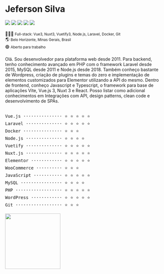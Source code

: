 # Jeferson Silva

<!--curriculum:start-->
<a href="https://wa.me/message/NG7A2SW25XIEI1" target="_blank"><img loading="lazy" src="https://img.shields.io/badge/WhatsApp-25D366?style=for-the-badge&logo=whatsapp&logoColor=white" target="_blank"></a>
<a href="mailto:jeferson.i.silva@gmail.com" target="_blank"><img loading="lazy" src="https://img.shields.io/badge/Gmail-D14836?style=for-the-badge&logo=gmail&logoColor=white" target="_blank"></a>
<a href="https://www.linkedin.com/in/jeferson-siqueira/" target="_blank"><img loading="lazy" src="https://img.shields.io/badge/-LinkedIn-%230077B5?style=for-the-badge&logo=linkedin&logoColor=white" target="_blank"></a>
<a href="https://github.com/jeff-silva/" target="_blank"><img loading="lazy" src="https://img.shields.io/badge/Github-000?style=for-the-badge&logo=github" target="_blank"></a>
<a href="https://jeff-silva.github.io/" target="_blank"><img loading="lazy" src="https://img.shields.io/badge/Portfolio-000000?style=for-the-badge&logo=About.me" target="_blank"></a>
<br /><br />
👨🏻‍💻 <small>Full-stack: Vue3, Nuxt3, Vuetify3, Node.js, Laravel, Docker, Git</small><br />
🌎 <small>Belo Horizonte, Minas Gerais, Brasil</small><br />
🟢 <small>Aberto para trabalho</small><br />
<br />
Olá. Sou desenvolvedor para plataforma web desde 2011.  Para backend, tenho conhecimento avançado em PHP com o framework Laravel desde 2015, MySQL desde 2011 e Node.js desde 2018. Também conheço bastante de Wordpress, criação de plugins e temas do zero e implementação de elementos customizados para Elementor utilizando a API do mesmo.  Dentro de frontend, conheço Javascript e Typescript, o framework para base de aplicações Vite, Vue.js 3, Nuxt 3 e React.  Posso listar como adicional conhecimentos em Integrações com API, design patterns, clean code e desenvolvimento de SPAs.
<br /><br />
<pre>
Vue.js ··············· ⭐ ⭐ ⭐ ⭐ ⭐ 
Laravel ·············· ⭐ ⭐ ⭐ ⭐ ⭐ 
Docker ··············· ⭐ ⭐ ⭐ 
Node.js ·············· ⭐ ⭐ ⭐ ⭐ 
Vuetify ·············· ⭐ ⭐ ⭐ ⭐ ⭐ 
Nuxt.js ·············· ⭐ ⭐ ⭐ ⭐ ⭐ 
Elementor ············ ⭐ ⭐ ⭐ ⭐ ⭐ 
WooCommerce ·········· ⭐ ⭐ ⭐ 
JavaScript ··········· ⭐ ⭐ ⭐ ⭐ ⭐ 
MySQL ················ ⭐ ⭐ ⭐ ⭐ 
PHP ·················· ⭐ ⭐ ⭐ ⭐ ⭐ 
WordPress ············ ⭐ ⭐ ⭐ ⭐ ⭐ 
Git ·················· ⭐ ⭐ ⭐ 
</pre>
<!--curriculum:final-->

<img loading="lazy" height="180em" src="https://github-readme-stats.vercel.app/api/top-langs/?username=jeff-silva&layout=compact&langs_count=7&theme=dracula" />

<!-- :house:    Belo Horizonte/MG <br>
:iphone:   <img src="https://img.shields.io/badge/&#x2b;&#x35;&#x35;&#160;&#x28;&#x33;&#x31;&#x29;&#160;&#x39;&#x39;&#x35;&#x32;&#x37;&#x2010;&#x31;&#x34;&#x32;&#x36;-ffffff"><br>
:envelope:  jeferson.i.silva@gmail.com

&#x6a;&#x65;&#x66;&#x65;&#x72;&#x73;&#x6f;&#x6e;&#x2e;&#x69;&#x2e;&#x73;&#x69;&#x6c;&#x76;&#x61;&#x40;&#x67;&#x6d;&#x61;&#x69;&#x6c;&#x2e;&#x63;&#x6f;&#x6d; -->

<!-- #### Hi, im Jeferson 👋
I have been a web developer since 2011.
I am an enthusiast of simple tools that help me focus only on the business rules of the system.

<h3 align="center">Skills</h3>
<p align="center">
    <img height="25px" src="https://img.shields.io/badge/MySQL-004260?style=for-the-badge&logo=mysql&logoColor=white">
    <img height="25px" src="https://img.shields.io/badge/PHP-7377ad?style=for-the-badge&logo=php&logoColor=ffffff">
    <img height="25px" src="https://img.shields.io/badge/Laravel-FF2D20?style=for-the-badge&logo=laravel&logoColor=white">
    <img height="25px" src="https://img.shields.io/badge/CSS-3595cf?style=for-the-badge&logo=css&logoColor=white">
    <img height="25px" src="https://img.shields.io/badge/HTML5-dd4b25"/>
    <img height="25px" src="https://img.shields.io/badge/Javascript-f0d53c"/>
    <br>
    <img height="25px" src="https://img.shields.io/badge/Wordpress-207196?style=for-the-badge&logo=wordpress&logoColor=ffffff">
    <img height="25px" src="https://img.shields.io/badge/Docker-2392e6"/>
    <img height="25px" src="https://img.shields.io/badge/Vue.js-35495E?style=for-the-badge&logo=vue.js&logoColor=4FC08D">
    <img height="25px" src="https://img.shields.io/badge/nuxt.js-00C58E?style=for-the-badge&logo=nuxt.js&logoColor=white">
    <img height="25px" src="https://img.shields.io/badge/Bootstrap-563D7C?style=for-the-badge&logo=bootstrap&logoColor=white">
    <br>
    <img height="25px" src="https://img.shields.io/badge/Unity-100000?style=for-the-badge&logo=unity&logoColor=white">
    <img height="25px" src=" https://img.shields.io/badge/Git-F05032?style=for-the-badge&logo=git&logoColor=white">
    <img height="25px" src="https://img.shields.io/badge/firebase-ffca28?style=for-the-badge&logo=firebase&logoColor=black">
    <img height="25px" src="https://img.shields.io/badge/jQuery-0769AD?style=for-the-badge&logo=jquery&logoColor=white">
    <img height="25px" src="https://img.shields.io/badge/Three.js-eeeeee?style=for-the-badge&logo=three.js&logoColor=000000">
</p>


<h5 align="center">Contact-me</h5>

<p align="center">
    <a href="https://www.linkedin.com/in/jeferson-siqueira/" target="_blank">
        <img src="https://img.shields.io/badge/LinkedIn-0077B5?style=for-the-badge&logo=linkedin&logoColor=white"/>
    </a>
    <a href="https://wa.me/message/NG7A2SW25XIEI1" target="_blank">
        <img src="https://img.shields.io/badge/WhatsApp-25D366?style=for-the-badge&logo=whatsapp&logoColor=white"/>
    </a>
    <a href="mailto:jeferson.i.silva@gmail.com" target="_blank">
        <img src="https://img.shields.io/badge/Gmail-D14836?style=for-the-badge&logo=gmail&logoColor=white"/>
    </a>
    <a href="https://labscript.dev" target="_blank">
        <img src="https://img.shields.io/badge/labscript.dev-100000?style=for-the-badge&logoColor=white"/>
    </a>
</p> -->

<!--START_SECTION:waka-->
<!--END_SECTION:waka-->

<!-- <br><br>
***

<h3 align="center">Stats</h3>

<p align="center">
    <img src="https://wakatime.com/share/@05fd4174-02f8-42e9-9cc9-d57c780c01f7/1921cb4d-198b-43f7-b774-5018b7cf5786.svg" alt="" width="45%">
    <img src="https://wakatime.com/share/@05fd4174-02f8-42e9-9cc9-d57c780c01f7/b5ae9621-2225-4e4e-a2ff-8f8bc941144a.svg" alt="" width="45%">
</p>
<br>

<p align="center">
    <img align="center" src="https://github-readme-stats.vercel.app/api/top-langs?username=jeff-silva&show_icons=true&locale=en&layout=compact&count_private=true" alt="jeff-silva" width="45%" /> &nbsp;
    <img align="center" src="https://github-readme-stats.vercel.app/api?username=jeff-silva&show_icons=true&locale=en&count_private=true" alt="jeff-silva" width="45%" />
    <br><br>
    <img src="https://github-profile-trophy.vercel.app/?username=jeff-silva&margin-w=15&margin-h=15&row=2&column=6" alt="jeff-silva" width="100%" />
    <br><br>
    <img src="https://github-readme-stats.vercel.app/api/wakatime?username=jeffsilva" alt="" height="200px">
</p>

![Snake animation](https://github.com/jeff-silva/jeff-silva/blob/output/github-contribution-grid-snake.svg) -->
